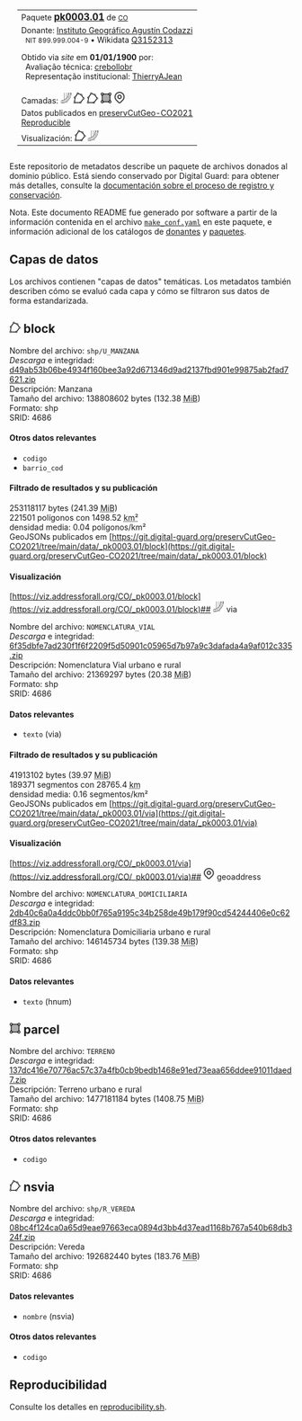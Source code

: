<aside>
<table align="right" style="padding: 1em">
<tr><td>Paquete <a target="_git" title="Enlace canónico a git para este paquete." href="https://git.digital-guard.org/preserv-CO/blob/main/data/_pk0003.01"><big><b>pk0003.01</b></big></a> de <small><a target="_afacodes" title="Jurisdicción" href="https://afa.codes/CO">CO</a></small>
</td></tr>
<tr><td>
Donante: <a rel="external" target="_doador" href="https://www.igac.gov.co/">Instituto Geográfico Agustín Codazzi</a>
<br/>&nbsp; <small>NIT 899.999.004-9</small> • Wikidata <a rel="external" target="_doador" title="Enlace del descriptor Wikidata del donante" href="https://www.wikidata.org/wiki/Q3152313">Q3152313</a></small><br/>

Obtido via <i>site</i> em <b>01/01/1900</b> por:
<br/>&nbsp; Avaliação técnica: <a rel="external" target="_gitPerson" title="Usuario de Git" href="https://github.com/crebollobr">crebollobr</a>
<br/>&nbsp; Representação institucional: <a rel="external" target="_gitPerson" title="Usuario de" href="https://github.com/ThierryAJean">ThierryAJean</a><br/>
</td></tr>
<tr><td>Camadas: <a title="via" href="#-via"><img src="https://raw.githubusercontent.com/digital-guard/preserv/main/docs/assets/layerIcon-via.png" alt="via" width="20"/></a> <a title="block" href="#-block"><img src="https://raw.githubusercontent.com/digital-guard/preserv/main/docs/assets/layerIcon-block.png" alt="block" width="20"/></a> <a title="nsvia" href="#-nsvia"><img src="https://raw.githubusercontent.com/digital-guard/preserv/main/docs/assets/layerIcon-nsvia.png" alt="nsvia" width="20"/></a> <a title="parcel" href="#-parcel"><img src="https://raw.githubusercontent.com/digital-guard/preserv/main/docs/assets/layerIcon-parcel.png" alt="parcel" width="20"/></a> <a title="geoaddress" href="#-geoaddress"><img src="https://raw.githubusercontent.com/digital-guard/preserv/main/docs/assets/layerIcon-geoaddress.png" alt="geoaddress" width="20"/></a> </td></tr>
<tr><td>Datos publicados en <a href="https://git.digital-guard.org/preservCutGeo-CO2021/tree/main/data/_pk0003.01">preservCutGeo-CO2021</a><br/><a href="#reproducibilidad">Reproducible</a></td></tr>
<tr><td>Visualización: <a title="block" href="https://viz.addressforall.org/CO/_pk0003.01/block"><img src="https://raw.githubusercontent.com/digital-guard/preserv/main/docs/assets/layerIcon-block.png" alt="block" width="20"/></a> <a title="via" href="https://viz.addressforall.org/CO/_pk0003.01/via"><img src="https://raw.githubusercontent.com/digital-guard/preserv/main/docs/assets/layerIcon-via.png" alt="via" width="20"/></a> </td></tr>
</table>
</aside>

<section>

Este repositorio de metadatos describe un paquete de archivos donados al dominio público. Está siendo conservado por Digital Guard: para obtener más detalles, consulte la [documentación sobre el proceso de registro y conservación](https://wiki.addressforall.org/doc/Documentação_Digital-guard).

Nota. Este documento README fue generado por software a partir de la información contenida en el archivo [`make_conf.yaml`](https://git.digital-guard.org/preserv-CO/blob/main/data/_pk0003.01/make_conf.yaml) en este paquete, e información adicional de los catálogos de [donantes](https://git.digital-guard.org/preserv-BR/blob/main/data/donor.csv) y [paquetes](https://git.digital-guard.org/preserv-BR/blob/main/data/donatedPack.csv).

# Capas de datos

Los archivos contienen "capas de datos" temáticas. Los metadatos también describen cómo se evaluó cada capa y cómo se filtraron sus datos de forma estandarizada.

## <img src="https://raw.githubusercontent.com/digital-guard/preserv/main/docs/assets/layerIcon-block.png" alt="block" width="20"/> block

Nombre del archivo: `shp/U_MANZANA`<br/>*Descarga* e integridad: [d49ab53b06be4934f160bee3a92d671346d9ad2137fbd901e99875ab2fad7621.zip](http://dl.digital-guard.org/d49ab53b06be4934f160bee3a92d671346d9ad2137fbd901e99875ab2fad7621.zip)<br/>Descripción: Manzana<br/>Tamaño del archivo: 138808602 bytes (132.38 <abbr title="mebibyte">MiB</abbr>)<br/>Formato: shp<br/>SRID: 4686

#### Otros datos relevantes
* `codigo`
* `barrio_cod`

#### Filtrado de resultados y su publicación
253118117 bytes (241.39 <abbr title="mebibyte">MiB</abbr>)<br/>221501 polígonos con 1498.52 <abbr title="quilômetros quadrados">km²</abbr><br/>densidad media: 0.04 polígonos/km²<br/>GeoJSONs publicados em [https://git.digital-guard.org/preservCutGeo-CO2021/tree/main/data/_pk0003.01/block](https://git.digital-guard.org/preservCutGeo-CO2021/tree/main/data/_pk0003.01/block)

#### Visualización
[https://viz.addressforall.org/CO/_pk0003.01/block](https://viz.addressforall.org/CO/_pk0003.01/block)## <img src="https://raw.githubusercontent.com/digital-guard/preserv/main/docs/assets/layerIcon-via.png" alt="via" width="20"/> via

Nombre del archivo: `NOMENCLATURA_VIAL`<br/>*Descarga* e integridad: [6f35dbfe7ad230f1f6f2209f5d50901c05965d7b97a9c3dafada4a9af012c335.zip](http://dl.digital-guard.org/6f35dbfe7ad230f1f6f2209f5d50901c05965d7b97a9c3dafada4a9af012c335.zip)<br/>Descripción: Nomenclatura Vial urbano e rural<br/>Tamaño del archivo: 21369297 bytes (20.38 <abbr title="mebibyte">MiB</abbr>)<br/>Formato: shp<br/>SRID: 4686

#### Datos relevantes
* `texto` (via)

#### Filtrado de resultados y su publicación
41913102 bytes (39.97 <abbr title="mebibyte">MiB</abbr>)<br/>189371 segmentos con 28765.4 <abbr title="quilômetros">km</abbr><br/>densidad media: 0.16 segmentos/km²<br/>GeoJSONs publicados em [https://git.digital-guard.org/preservCutGeo-CO2021/tree/main/data/_pk0003.01/via](https://git.digital-guard.org/preservCutGeo-CO2021/tree/main/data/_pk0003.01/via)

#### Visualización
[https://viz.addressforall.org/CO/_pk0003.01/via](https://viz.addressforall.org/CO/_pk0003.01/via)## <img src="https://raw.githubusercontent.com/digital-guard/preserv/main/docs/assets/layerIcon-geoaddress.png" alt="geoaddress" width="20"/> geoaddress

Nombre del archivo: `NOMENCLATURA_DOMICILIARIA`<br/>*Descarga* e integridad: [2db40c6a0a4ddc0bb0f765a9195c34b258de49b179f90cd54244406e0c62df83.zip](http://dl.digital-guard.org/2db40c6a0a4ddc0bb0f765a9195c34b258de49b179f90cd54244406e0c62df83.zip)<br/>Descripción: Nomenclatura Domiciliaria urbano e rural<br/>Tamaño del archivo: 146145734 bytes (139.38 <abbr title="mebibyte">MiB</abbr>)<br/>Formato: shp<br/>SRID: 4686

#### Datos relevantes
* `texto` (hnum)

## <img src="https://raw.githubusercontent.com/digital-guard/preserv/main/docs/assets/layerIcon-parcel.png" alt="parcel" width="20"/> parcel

Nombre del archivo: `TERRENO`<br/>*Descarga* e integridad: [137dc416e70776ac57c37a4fb0cb9bedb1468e91ed73eaa656ddee91011daed7.zip](http://dl.digital-guard.org/137dc416e70776ac57c37a4fb0cb9bedb1468e91ed73eaa656ddee91011daed7.zip)<br/>Descripción: Terreno urbano e rural<br/>Tamaño del archivo: 1477181184 bytes (1408.75 <abbr title="mebibyte">MiB</abbr>)<br/>Formato: shp<br/>SRID: 4686

#### Otros datos relevantes
* `codigo`

## <img src="https://raw.githubusercontent.com/digital-guard/preserv/main/docs/assets/layerIcon-nsvia.png" alt="nsvia" width="20"/> nsvia

Nombre del archivo: `shp/R_VEREDA`<br/>*Descarga* e integridad: [08bc4f124ca0a65d9eae97663eca0894d3bb4d37ead1168b767a540b68db324f.zip](http://dl.digital-guard.org/08bc4f124ca0a65d9eae97663eca0894d3bb4d37ead1168b767a540b68db324f.zip)<br/>Descripción: Vereda<br/>Tamaño del archivo: 192682440 bytes (183.76 <abbr title="mebibyte">MiB</abbr>)<br/>Formato: shp<br/>SRID: 4686

#### Datos relevantes
* `nombre` (nsvia)

#### Otros datos relevantes
* `codigo`

</section>
<section>

# Reproducibilidad

Consulte los detalles en [reproducibility.sh](https://git.digital-guard.org/preserv-CO/blob/main/data/_pk0003.01/reproducibility.sh).

</section>

